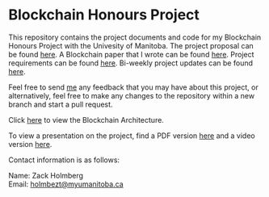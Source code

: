 # Blockchain Honours Project

This repository contains the project documents and code for my Blockchain Honours Project with the Univesity of Manitoba. The project proposal can be found [here](Proposal.pdf). A Blockchain paper that I wrote can be found [here](TermPaper.pdf). Project requirements can be found [here](Requirements.md). Bi-weekly project updates can be found [here](Updates.md).

Feel free to send [me](mailto:holmbezt@myumanitoba.ca) any feedback that you may have about this project, or alternatively, feel free to make any changes to the repository within a new branch and start a pull request.

Click [here](https://github.com/ZackHolmberg/Blockchain-Honours-Project/blob/main/Blockchain%20Architecture.png) to view the Blockchain Architecture.

To view a presentation on the project, find a PDF version [here](Presentation.pdf) and a video version [here](Presentation.mp4).

Contact information is as follows:

Name: Zack Holmberg  
Email: holmbezt@myumanitoba.ca
